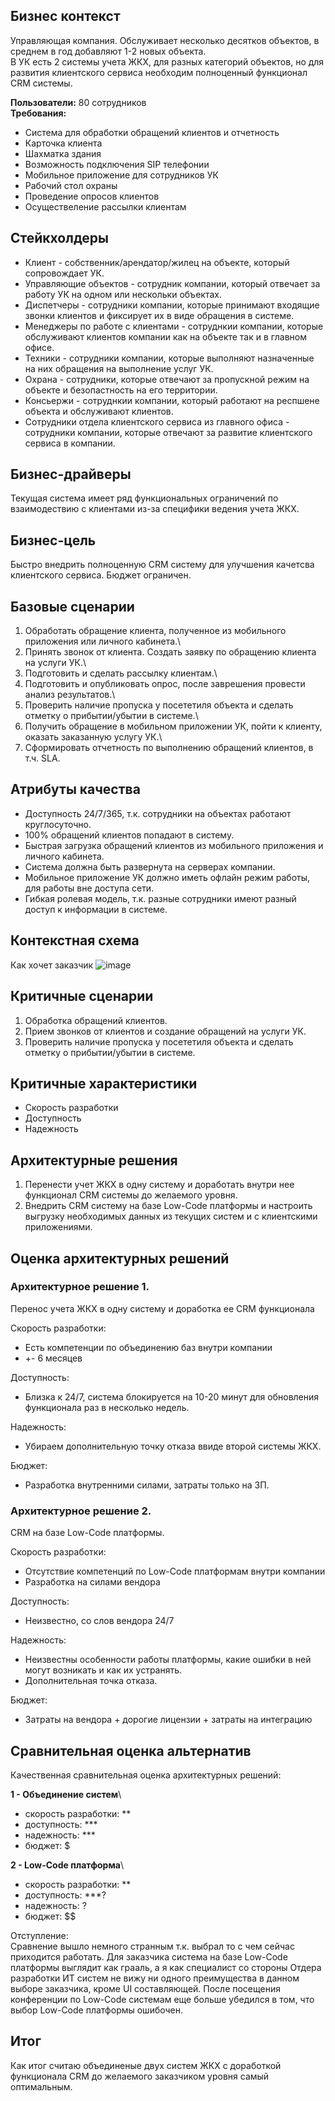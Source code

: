 ## Бизнес контекст
Управляющая компания.
Обслуживает несколько десятков объектов, в среднем в год добавляют 1-2 новых объекта.\
В УК есть 2 системы учета ЖКХ, для разных категорий объектов, но для развития клиентского сервиса необходим полноценный функционал CRM системы.

**Пользователи:** 80 сотрудников\
**Требования:**
- Система для обработки обращений клиентов и отчетность
- Карточка клиента
- Шахматка здания
- Возможность подключения SIP телефонии
- Мобильное приложение для сотрудников УК
- Рабочий стол охраны
- Проведение опросов клиентов
- Осуществеление рассылки клиентам

## Стейкхолдеры
- Клиент - собственник/арендатор/жилец на объекте, который сопровождает УК.
- Управляющие объектов - сотрудник компании, который отвечает за работу УК на одном или нескольки объектах.
- Диспетчеры - сотрудники компании, которые принимают входящие звонки клиентов и фиксирует их в виде обращения в системе.
- Менеджеры по работе с клиентами - сотруднкии компании, которые обслуживают клиентов компании как на объекте так и в главном офисе.
- Техники - сотрудники компании, которые выполняют назначенные на них обращения на выполнение услуг УК.
- Охрана - сотрудники, которые отвечают за пропускной режим на объекте и безопастность на его территории. 
- Консьержи - сотруднкии компании, который работают на респшене объекта и обслуживают клиентов.
- Сотрудники отдела клиентского сервиса из главного офиса - сотрудники компании, которые отвечают за развитие клиентского сервиса в компании.

## Бизнес-драйверы
Текущая система имеет ряд функциональных ограничений по взаимодествию с клиентами из-за специфики ведения учета ЖКХ.

## Бизнес-цель
Быстро внедрить полноценную CRM систему для улучшения качетсва клиентского сервиса. Бюджет ограничен.

## Базовые сценарии
1. Обработать обращение клиента, полученное из мобильного приложения или личного кабинета.\
2. Принять звонок от клиента. Создать заявку по обращению клиента на услуги УК.\
3. Подготовить и сделать рассылку клиентам.\
4. Подготовить и опубликовать опрос, после заврешения провести анализ результатов.\
5. Проверить наличие пропуска у посететиля объекта и сделать отметку о прибытии/убытии в системе.\
6. Получить обращение в мобильном приложении УК, пойти к клиенту, оказать заказанную услугу УК.\
7. Сформировать отчетность по выполнению обращений клиентов, в т.ч. SLA. 

## Атрибуты качества
- Доступность 24/7/365, т.к. сотрудники на объектах работают круглосуточно.
- 100% обращений клиентов попадают в систему.
- Быстрая загрузка обращений клиентов из мобильного приложения и личного кабинета.
- Система должна быть развернута на серверах компании.
- Мобильное приложение УК должно иметь офлайн режим работы, для работы вне доступа сети.
- Гибкая ролевая модель, т.к. разные сотрудники имеют разный доступ к информации в системе.
   
   
## Контекстная схема
Как хочет заказчик
![image](https://github.com/Crumade/otus_soft_arch/assets/130229058/583bc80c-1af3-472a-b7b4-04f016665c9e)

## Критичные сценарии
1. Обработка обращений клиентов.
2. Прием звонков от клиентов и создание обращений на услуги УК.
3. Проверить наличие пропуска у посететиля объекта и сделать отметку о прибытии/убытии в системе.

## Критичные характеристики
- Скорость разработки
- Доступность
- Надежность

## Архитектурные решения
1. Перенести учет ЖКХ в одну систему и доработать внутри нее функционал CRM системы до желаемого уровня.
2. Внедрить CRM систему на базе Low-Code платформы и настроить выгрузку необходимых данных из текущих систем и с клиентскими приложениями.

## Оценка архитектурных решений
### Архитектурное решение 1.
Перенос учета ЖКХ в одну систему и доработка ее CRM функционала

Скорость разработки:
- Есть компетенции по объединению баз внутри компании
- +- 6 месяцев

Доступность:
- Близка к 24/7, система блокируется на 10-20 минут для обновления функционала раз в несколько недель.

Надежность:
- Убираем дополнительную точку отказа ввиде второй системы ЖКХ.

Бюджет:
- Разработка внутренними силами, затраты только на ЗП.

### Архитектурное решение 2.
CRM на базе Low-Code платформы.

Скорость разработки:
- Отсутствие компетенций по Low-Code платформам внутри компании
- Разработка на силами вендора

Доступность:
- Неизвестно, со слов вендора 24/7

Надежность:
- Неизвестны особенности работы платформы, какие ошибки в ней могут возникать и как их устранять.
- Дополнительная точка отказа.

Бюджет:
- Затраты на вендора + дорогие лицензии + затраты на интеграцию 

## Сравнительная оценка альтернатив
Качественная сравнительная оценка архитектурных решений:

**1 - Объединение систем**\
- скорость разработки: **
- доступность: ***
- надежность: ***
- бюджет: $

**2 - Low-Code платформа**\
- скорость разработки: **
- доступность: ***?
- надежность: ?
- бюджет: $$

Отступление:\
Сравнение вышло немного странным т.к. выбрал то с чем сейчас приходится работать.
Для заказчика система на базе Low-Code платформы выглядит как грааль, а я как специалист со стороны Отдера разработки ИТ систем не вижу ни одного преимущества в данном выборе заказчика, кроме UI составляющей. После посещения конференции по Low-Code системам еще больше убедился в том, что выбор Low-Code платформы ошибочен.

## Итог
Как итог считаю объединеные двух систем ЖКХ с доработкой функционала CRM до желаемого заказчиком уровня самый оптимальным.
